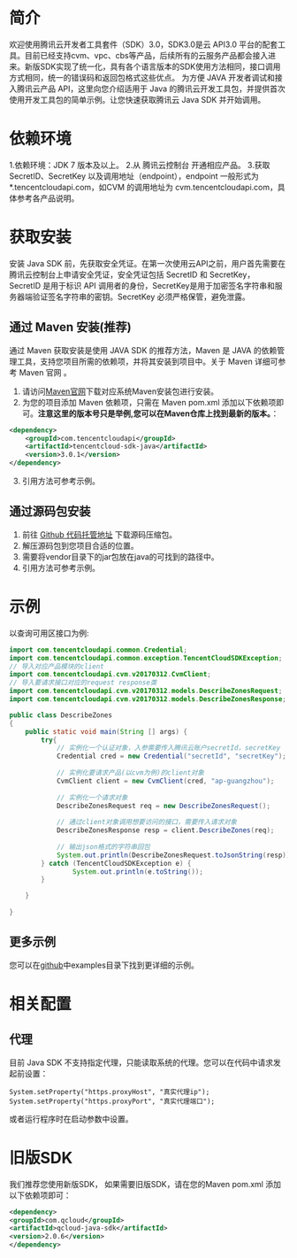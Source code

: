 # 简介
欢迎使用腾讯云开发者工具套件（SDK）3.0，SDK3.0是云 API3.0 平台的配套工具。目前已经支持cvm、vpc、cbs等产品，后续所有的云服务产品都会接入进来。新版SDK实现了统一化，具有各个语言版本的SDK使用方法相同，接口调用方式相同，统一的错误码和返回包格式这些优点。
为方便 JAVA 开发者调试和接入腾讯云产品 API，这里向您介绍适用于 Java 的腾讯云开发工具包，并提供首次使用开发工具包的简单示例。让您快速获取腾讯云 Java SDK 并开始调用。
# 依赖环境
1.依赖环境：JDK 7 版本及以上。
2.从 腾讯云控制台 开通相应产品。
3.获取 SecretID、SecretKey 以及调用地址（endpoint），endpoint 一般形式为*.tencentcloudapi.com，如CVM 的调用地址为 cvm.tencentcloudapi.com，具体参考各产品说明。

# 获取安装
安装 Java SDK 前，先获取安全凭证。在第一次使用云API之前，用户首先需要在腾讯云控制台上申请安全凭证，安全凭证包括 SecretID 和 SecretKey， SecretID 是用于标识 API 调用者的身份，SecretKey是用于加密签名字符串和服务器端验证签名字符串的密钥。SecretKey 必须严格保管，避免泄露。
## 通过 Maven 安装(推荐)
通过 Maven 获取安装是使用 JAVA SDK 的推荐方法，Maven 是 JAVA 的依赖管理工具，支持您项目所需的依赖项，并将其安装到项目中。关于 Maven 详细可参考 Maven 官网 。
1. 请访问[Maven官网](https://maven.apache.org/)下载对应系统Maven安装包进行安装。
2. 为您的项目添加 Maven 依赖项，只需在 Maven pom.xml 添加以下依赖项即可。**注意这里的版本号只是举例,您可以在Maven仓库上找到最新的版本。**：
```xml
<dependency>
	<groupId>com.tencentcloudapi</groupId>
	<artifactId>tencentcloud-sdk-java</artifactId>
	<version>3.0.1</version>
</dependency>
```
3. 引用方法可参考示例。

## 通过源码包安装
1. 前往 [Github 代码托管地址](https://github.com/tencentcloud/tencentcloud-sdk-java) 下载源码压缩包。
2. 解压源码包到您项目合适的位置。
3. 需要将vendor目录下的jar包放在java的可找到的路径中。
4. 引用方法可参考示例。

# 示例
以查询可用区接口为例:
```java
import com.tencentcloudapi.common.Credential;
import com.tencentcloudapi.common.exception.TencentCloudSDKException;
// 导入对应产品模块的client
import com.tencentcloudapi.cvm.v20170312.CvmClient;
// 导入要请求接口对应的request response类
import com.tencentcloudapi.cvm.v20170312.models.DescribeZonesRequest;
import com.tencentcloudapi.cvm.v20170312.models.DescribeZonesResponse;

public class DescribeZones
{
    public static void main(String [] args) {
        try{
            // 实例化一个认证对象，入参需要传入腾讯云账户secretId，secretKey
            Credential cred = new Credential("secretId", "secretKey");
            
            // 实例化要请求产品(以cvm为例)的client对象
            CvmClient client = new CvmClient(cred, "ap-guangzhou");
            
            // 实例化一个请求对象
            DescribeZonesRequest req = new DescribeZonesRequest();
            
            // 通过client对象调用想要访问的接口，需要传入请求对象
            DescribeZonesResponse resp = client.DescribeZones(req);
            
            // 输出json格式的字符串回包
            System.out.println(DescribeZonesRequest.toJsonString(resp));
        } catch (TencentCloudSDKException e) {
                System.out.println(e.toString());
        }

    }
    
} 
```

## 更多示例

您可以在[github](https://github.com/tencentcloud/tencentcloud-sdk-java)中examples目录下找到更详细的示例。

# 相关配置

## 代理

目前 Java SDK 不支持指定代理，只能读取系统的代理。您可以在代码中请求发起前设置：

```
System.setProperty("https.proxyHost", "真实代理ip");
System.setProperty("https.proxyPort", "真实代理端口");
```

或者运行程序时在启动参数中设置。

# 旧版SDK
我们推荐您使用新版SDK， 如果需要旧版SDK，请在您的Maven pom.xml 添加以下依赖项即可：
```xml
<dependency>
<groupId>com.qcloud</groupId>
<artifactId>qcloud-java-sdk</artifactId>
<version>2.0.6</version>
</dependency>
```
